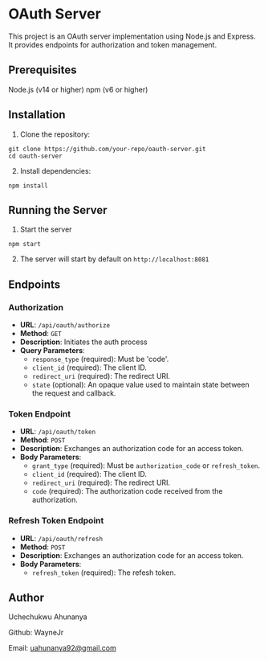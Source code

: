 # OAuth Server

This project is an OAuth server implementation using Node.js and Express. It provides endpoints for authorization and token management.

## Prerequisites

Node.js (v14 or higher)
npm (v6 or higher)

## Installation

1. Clone the repository:

```
git clone https://github.com/your-repo/oauth-server.git
cd oauth-server
```

2. Install dependencies:

```
npm install
```

## Running the Server

1. Start the server

```
npm start
```

2. The server will start by default on `http://localhost:8081`

## Endpoints

### Authorization

- **URL**: `/api/oauth/authorize`
- **Method**: `GET`
- **Description**: Initiates the auth process
- **Query Parameters**:
  - `response_type` (required): Must be 'code'.
  - `client_id` (required): The client ID.
  - `redirect_uri` (required): The redirect URI.
  - `state` (optional): An opaque value used to maintain state between the request and callback.

### Token Endpoint

- **URL**: `/api/oauth/token`
- **Method**: `POST`
- **Description**: Exchanges an authorization code for an access token.
- **Body Parameters**:
  - `grant_type` (required): Must be `authorization_code` or `refresh_token`.
  - `client_id` (required): The client ID.
  - `redirect_uri` (required): The redirect URI.
  - `code` (required): The authorization code received from the authorization.

### Refresh Token Endpoint

- **URL**: `/api/oauth/refresh`
- **Method**: `POST`
- **Description**: Exchanges an authorization code for an access token.
- **Body Parameters**:
  - `refresh_token` (required): The refesh token.

## Author

Uchechukwu Ahunanya

Github: WayneJr

Email: uahunanya92@gmail.com
